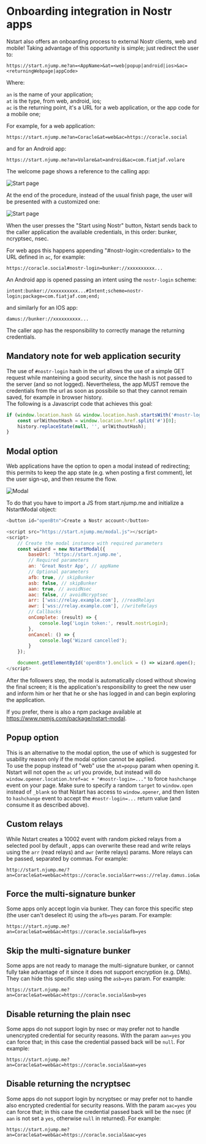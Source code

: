 # Onboarding integration in Nostr apps

Nstart also offers an onboarding process to external Nostr clients, web and mobile! Taking advantage of this opportunity is simple; just redirect the user to:

```
https://start.njump.me?an=<AppName>&at=<web|popup|android|ios>&ac=<returningWebpage|appCode>
```

Where:

`an` is the name of your application;  
`at` is the type, from web, android, ios;  
`ac` is the returning point, it's a URL for a web application, or the app code for a mobile one;

For example, for a web application:

```
https://start.njump.me?an=Coracle&at=web&ac=https://coracle.social
```

and for an Android app:

```
https://start.njump.me?an=Volare&at=android&ac=com.fiatjaf.volare
```

The welcome page shows a reference to the calling app:

![Start page](/static/images/apps-integration01.jpg)

At the end of the procedure, instead of the usual finish page, the user will be presented with a customized one:

![Start page](/static/images/apps-integration02.jpg)

When the user presses the "Start using Nostr" button, Nstart sends back to the caller application the available credentials, in this order: bunker, ncryptsec, nsec.

For web apps this happens appending "#nostr-login:\<credentials\> to the URL defined in `ac`, for example:

```
https://coracle.social#nostr-login=bunker://xxxxxxxxxx...
```

An Android app is opened passing an intent using the `nostr-login` scheme:

```
intent:bunker://xxxxxxxxxx...#Intent;scheme=nostr-login;package=com.fiatjaf.com;end;
```

and similarly for an IOS app:

```
damus://bunker://xxxxxxxxxx...
```

The caller app has the responsibility to correctly manage the returning credentials.

## Mandatory note for web application security

The use of `#nostr-login` hash in the url allows the use of a simple GET request while manteining a good security, since the hash is not passed to the server (and so not logged). Nevertheless, the app MUST remove the credentials from the url as soon as possibile so that they cannot remain saved, for example in browser history.  
The following is a Javascript code that achieves this goal:

```js
if (window.location.hash && window.location.hash.startsWith('#nostr-login')) {
	const urlWithoutHash = window.location.href.split('#')[0];
	history.replaceState(null, '', urlWithoutHash);
}
```

## Modal option

Web applications have the option to open a modal instead of redirecting; this permits to keep the app state (e.g. when posting a first comment), let the user sign-up, and then resume the flow.

![Modal](/static/images/apps-integration03.jpg)

To do that you have to import a JS from start.njump.me and initialize a NstartModal object:

```js
<button id="openBtn">Create a Nostr account</button>

<script src="https://start.njump.me/modal.js"></script>
<script>
    // Create the modal instance with required parameters
    const wizard = new NstartModal({
        baseUrl: 'https://start.njump.me',
        // Required parameters
        an: 'Great Nostr App', // appName
        // Optional parameters
        afb: true, // skipBunker
        asb: false, // skipBunker
        aan: true, // avoidNsec
        aac: false, // avoidNcryptsec
        arr: ['wss://relay.example.com'], //readRelays
        awr: ['wss://relay.example.com'], //writeRelays
        // Callbacks
        onComplete: (result) => {
            console.log('Login token:', result.nostrLogin);
        },
        onCancel: () => {
            console.log('Wizard cancelled');
        }
    });

    document.getElementById('openBtn').onclick = () => wizard.open();
</script>
```

After the followers step, the modal is automatically closed without showing the final screen; it is the application's responsibility to greet the new user and inform him or her that he or she has logged in and can begin exploring the application.

If you prefer, there is also a npm package available at https://www.npmjs.com/package/nstart-modal.

## Popup option

This is an alternative to the modal option, the use of which is suggested for usability reason only if the modal option cannot be applied.  
To use the popup instead of "web" use the `at=popup` param when opening it. Nstart will not open the `ac` url you provide, but instead will do `window.opener.location.href=ac + "#nostr-login=..."` to force `hashchange` event on your page. Make sure to specify a random `target` to `window.open` instead of `_blank` so that Nstart has access to `window.opener`, and then listen to `hashchange` event to accept the `#nostr-login=...` return value (and consume it as described above).

## Custom relays

While Nstart creates a 10002 event with random picked relays from a selected pool by default , apps can overwrite these read and write relays using the `arr` (read relays) and `awr` (write relays) params. More relays can be passed, separated by commas. For example:

```
http://start.njump.me/?an=Coracle&at=web&ac=https://coracle.social&arr=wss://relay.damus.io&awr=wss://nos.lol,wss://wss://offchain.pub
```

## Force the multi-signature bunker

Some apps only accept login via bunker. They can force this specific step (the user can't deselect it) using the `afb=yes` param. For example:

```
https://start.njump.me?an=Coracle&at=web&ac=https://coracle.social&afb=yes
```

## Skip the multi-signature bunker

Some apps are not ready to manage the multi-signature bunker, or cannot fully take advantage of it since it does not support encryption (e.g. DMs). They can hide this specific step using the `asb=yes` param. For example:

```
https://start.njump.me?an=Coracle&at=web&ac=https://coracle.social&asb=yes
```

## Disable returning the plain nsec

Some apps do not support login by nsec or may prefer not to handle unencrypted credential for security reasons. With the param `aan=yes` you can force that; in this case the credential passed back will be `null`. For example:

```
https://start.njump.me?an=Coracle&at=web&ac=https://coracle.social&aan=yes
```

## Disable returning the ncryptsec

Some apps do not support login by ncryptsec or may prefer not to handle also encrypted credential for security reasons. With the param `aac=yes` you can force that; in this case the credential passed back will be the nsec (if `aan` is not set a `yes`, otherwise `null` in returned). For example:

```
https://start.njump.me?an=Coracle&at=web&ac=https://coracle.social&aac=yes
```
